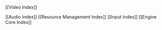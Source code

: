 [[Video Index]]

[[Audio Index]]
[[Resource Management Index]]
[[Input Index]]
[[Engine Core Index]]
